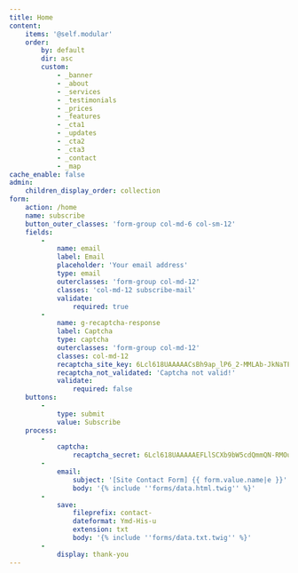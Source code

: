 ```yaml
---
title: Home
content:
    items: '@self.modular'
    order:
        by: default
        dir: asc
        custom:
            - _banner
            - _about
            - _services
            - _testimonials
            - _prices
            - _features
            - _cta1
            - _updates
            - _cta2
            - _cta3
            - _contact
            - _map
cache_enable: false
admin:
    children_display_order: collection
form:
    action: /home
    name: subscribe
    button_outer_classes: 'form-group col-md-6 col-sm-12'
    fields:
        -
            name: email
            label: Email
            placeholder: 'Your email address'
            type: email
            outerclasses: 'form-group col-md-12'
            classes: 'col-md-12 subscribe-mail'
            validate:
                required: true
        -
            name: g-recaptcha-response
            label: Captcha
            type: captcha
            outerclasses: 'form-group col-md-12'
            classes: col-md-12
            recaptcha_site_key: 6Lcl618UAAAAACsBh9ap_lP6_2-MMLAb-JkNaTFM
            recaptcha_not_validated: 'Captcha not valid!'
            validate:
                required: false
    buttons:
        -
            type: submit
            value: Subscribe
    process:
        -
            captcha:
                recaptcha_secret: 6Lcl618UAAAAAEFLlSCXb9bW5cdQmmQN-RMOuH05
        -
            email:
                subject: '[Site Contact Form] {{ form.value.name|e }}'
                body: '{% include ''forms/data.html.twig'' %}'
        -
            save:
                fileprefix: contact-
                dateformat: Ymd-His-u
                extension: txt
                body: '{% include ''forms/data.txt.twig'' %}'
        -
            display: thank-you
---
```


